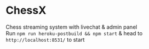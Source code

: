 # ChessX

Chess streaming system with livechat & admin panel<br />
Run `npm run heroku-postbuild && npm start` & head to `http://localhost:8531/` to start
